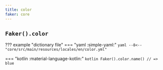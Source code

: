 ```yaml
---
title: color
faker: core
---
```


## `Faker().color`

??? example "dictionary file"
    === "yaml :simple-yaml:"
        ```yaml
        --8<-- "core/src/main/resources/locales/en/color.yml"
        ```

=== "kotlin :material-language-kotlin:"
    ```kotlin
    Faker().color.name() // => blue
    ```
